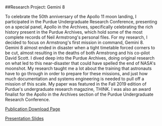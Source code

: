 ##Research Project: Gemini 8

To celebrate the 50th anniversary of the Apollo 11 moon landing, I participated in the Purdue Undergraduate Research Conference, presenting on a special panel, Apollo in the Archives, specifically celebrating the rich history present in the Purdue Archives, which hold some of the most complete records of Neil Armstrong's personal files. For my research, I decided to focus on Armstrong's first mission in command, Gemini 8. Gemini 8 almost ended in disaster when a tight timetable forced corners to be cut, almost resulting in the deaths of both Armstrong and his co-pilot David Scott. I dived deep into the Purdue Archives, doing original research on what led to this near-disaster that could have spelled the end of NASA's moonshot. My research taught me a lot about the training that astronauts have to go through in order to prepare for these missions, and just how much documentation and systems engineering is needed to pull off a mission of this scale. My paper was featured in the Fall 2019 edition of Purdue's undergraduate research magazine, THINK. I was also an award finalist for the Apollo in the Archives section of the Purdue Undergraduate Research Conference. 

[Publication Download Page](https://docs.lib.purdue.edu/purc/2019/Oral_Presentations/6/)

[Presentation Slides](https://sconkle.github.io/Near-Tragedy.pdf)
